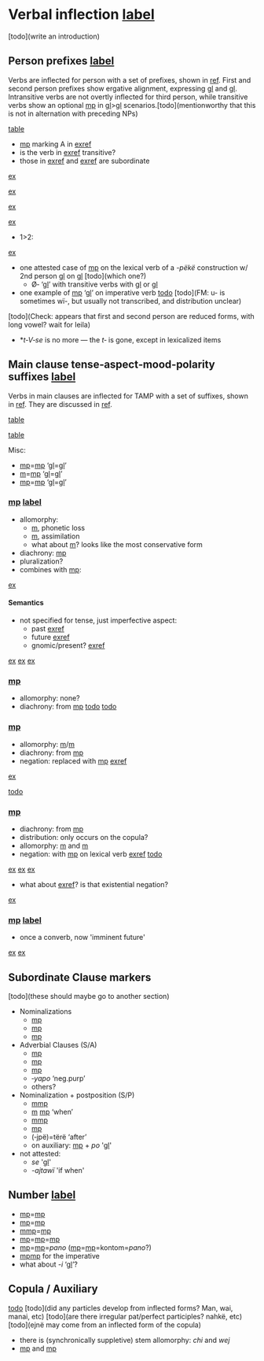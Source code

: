 # Verbal inflection [label](verbinfl)

[todo](write an introduction)

## Person prefixes [label](sec:verbperson)
Verbs are inflected for person with a set of prefixes, shown in [ref](tab:verbprefixes).
First and second person prefixes show ergative alignment, expressing [gl](s) and [gl](p).
Intransitive verbs are not overtly inflected for third person, while transitive verbs show an optional [mp](ta-3?nt) in [gl](3)>[gl](3) scenarios.[todo](mentionworthy that this is not in alternation with preceding NPs)

[table](verbprefixes)

* [mp](me2) marking A in [exref](2a)
* is the verb in [exref](learn) transitive?
* those in [exref](2sub) and [exref](1sub) are subordinate

[ex](ctovarmafl-324,histyarirdi-633,convhistfamsjm-13?example_id=2a)

[ex](convhistfamsjm-15,convhistfamsjm-238?example_id=learn)

[ex](convfemgrme-43,ctoaragrme-5?example_id=2sub)

[ex](histyarirdi-875?example_id=1sub)

* 1>2:

 [ex](convfemgrme-231,convfemgrme-232,ctovarmafl-283)

* one attested case of [mp](ta-3?translation=3>3) on the lexical verb of a _-pëkë_ construction w/ 2nd person [gl](a) on [gl](aux) [todo](which one?)
    * Ø‑ ‘[gl](3p)’ with transitive verbs with [gl](1a) or [gl](2a)
* one example of [mp](me2) ‘[gl](2A)’ on imperative verb [todo](GrMePers.029)
[todo](FM: u- is sometimes wï-, but usually not transcribed, and distribution unclear)


[todo](Check: appears that first and second person are reduced forms, with long vowel? wait for leila)

* \*_t‑V‑se_ is no more — the _t‑_ is gone, except in lexicalized items


## Main clause tense‑aspect‑mood‑polarity suffixes [label](sec:tam)
Verbs in main clauses are inflected for TAMP with a set of suffixes, shown in [ref](tab:verbtam).
They are discussed in [ref](sec:riipfv?end=sec:sareimn).

[table](verbtam)


[table](nondecltam)


Misc:

* [mp](septcp?nt)=[mp](pano-fmr?nt) ‘[gl](pst)=[gl](concl)’
* [m](sajpfv?nt)=[mp](pano-fmr?nt) ‘[gl](pfv)=[gl](concl)’
* [mp](sareimn?nt)=[mp](pano-fmr?nt) ‘[gl](imn)=[gl](concl)’


### [mp](riipfv?nt) [label](sec:riipfv)

* allomorphy:
    * [m](ri-zero), phonetic loss
    * [m](ri-ru), assimilation
    * what about [m](ri-ri)? looks like the most conservative form
* diachrony: [mp](rinmlz)
* pluralization?
* combines with [mp](jra-neg):

[ex](convrisamaj-4)

#### Semantics
* not specified for tense, just imperfective aspect:
    * past [exref](ctorat-16)
    * future [exref](convrisamaj-6)
    * gnomic/present? [exref](gnomicri)

[ex](ctorat-16)
[ex](convrisamaj-6)
[ex](convrisamaj-4,convrisamaj-28?example_id=gnomicri)

### [mp](jpepst?nt)

* allomorphy: none?
* diachrony: from [mp](jpenmlz)
[todo](negation?) [todo](semantics?)

### [mp](sepst?nt)

* allomorphy: [m](septcp?nt)/[m](cheptcp)
* diachrony: from [mp](septcp)
* negation: replaced with [mp](janeg) [exref](conv1stenc-28)

[ex](conv1stenc-28)

[todo](semantics?)

### [mp](sapepfv?nt)

* diachrony: from [mp](sapenmlz)
* distribution: only occurs on the copula?
* allomorphy: [m](sapepfv?nt) and [m](sajpfv?nt)
* negation: with [mp](janeg) on lexical verb [exref](ctoaragrme-38?end=ctoaragrme-40)
[todo](semantics?)

[ex](ctoaragrme-38)
[ex](ctoaragrme-39)
[ex](ctoaragrme-40)

* what about [exref](ctorat-19)? is that existential negation?

[ex](ctorat-19)

### [mp](sareimn?nt) [label](sec:sareimn)

* once a converb, now 'imminent future'

[ex](ctorat-25)
[ex](ctoaragrme-25)



## Subordinate Clause markers
[todo](these should maybe go to another section)

<!-- probably all productive, right? -->
* Nominalizations
    * [mp](rinmlz)
    * [mp](jpenmlz)
    * [mp](toponmlz)
* Adverbial Clauses (S/A)
    * [mp](septcp?translation=supine)
    * [mp](tanecncs?translation=concessive)
    * [mp](sarecvb?translation=converb)
    * *‑yapo* ‘neg.purp’
    * others?
* Nominalization + postposition (S/P)
    * [m](ri-zero)[mp](yawe-loc?translation=simult)
    * [m](ri-zero) [mp](pe-ess) ‘when’
    * [m](sajnmlz)[mp](yawe-loc?translation=simult)
    * [mp](tojpepurp?translation=purpose) 
    * (‑jpë)=tërë ‘after’
    * on auxiliary: [mp](rinmlz?nt) + *po* '[gl](ctrf)'
* not attested:
    * _se_ '[gl](des)'
    * _-ajtawï_ 'if when'

## Number [label](sec:verbalnumber)

* [mp](riipfv?nt)=[mp](kontomopl?nt)
* [mp](sapepfv?nt)=[mp](kontomopl?nt)
* [m](sajpfv?nt)[mp](sepst?nt)=[mp](jnepl?nt) 
* [mp](sepst?nt)=[mp](jnepl?nt)=[mp](kontomopl?nt)
* [mp](sepst?nt)=[mp](jnepl?nt)=_pano_ ([mp](sepst?nt)=[mp](jnepl?nt)=kontom=_pano_?)
* [mp](tepl?nt)[mp](keimp?nt) for the imperative
* what about _-i_ ‘[gl](juss)’?


## Copula / Auxiliary
[todo](paradigm)
[todo](did any particles develop from inflected forms?  Man, wai, manai, etc)
[todo](are there irregular pat/perfect participles? nahkë, etc)
[todo](ejnë may come from an inflected form of the copula)

* there is (synchronically suppletive) stem allomorphy: *chi* and *wej*
* [mp](mare-rel-inan) and [mp](maniki-rel-anim)